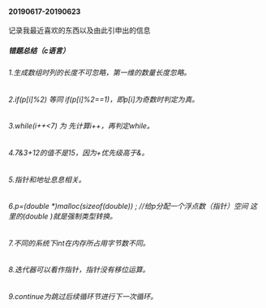 #### 20190617-20190623  
记录我最近喜欢的东西以及由此引申出的信息
##### 错题总结（c语言）
###### 1.生成数组时列的长度不可忽略，第一维的数量长度忽略。
###### 2.if(p[i]%2)  等同 if(p[i]%2==1)，即p[i]为奇数时判定为真。
###### 3.while(i++<7) 为 先计算i++，再判定while。
###### 4.7&3+12的值不是15，因为+优先级高于&。
###### 5.指针和地址息息相关。
###### 6.p=(double *)malloc(sizeof(double)) ; //给p分配一个浮点数（指针）空间 这里的(double *)就是强制类型转换。*
###### 7.不同的系统下int在内存所占用字节数不同。
###### 8.迭代器可以看作指针，指针没有移位运算。
###### 9.continue为跳过后续循环节进行下一次循环。
